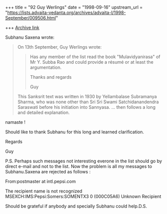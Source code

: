 +++
title = "92 Guy Werlings"
date = "1998-09-16"
upstream_url = "https://lists.advaita-vedanta.org/archives/advaita-l/1998-September/009506.html"

+++
[Archive link](https://lists.advaita-vedanta.org/archives/advaita-l/1998-September/009506.html)

Subhanu Saxena wrote:
>
> On 13th September, Guy Werlings wrote:
>
> > Has any member of the list read the book "Mulavidyanirasa" of Mr Y.
> > Subba Rao and could provide a résumé or at least the argumentation.
> >
> > Thanks and regards
> >
> > Guy
> >
> >
> This Sanksrit text was written in 1930 by Yellambalase Subramanya
> Sharma, who was none other than Sri Sri Swami Satchidanandendra
> Saraswati before his initiation into Sannyasa.  ... then follows a long and detailed explanation.


namaste !

Should like to thank Subhanu for this long and learned clarification.

Regards

Guy

P.S. Perhaps such messages not interesting everone in the list  should
go by direct e-mail and not to the list. Now the problem is all my
messages to Subhanu.Saxena are rejected as follows :

From:postmaster at intl.pepsi.com

The recipient name is not recognized
    MSEXCH:IMS:Pepsi:Somers:SOMENTX3 0 (000C05A6) Unknown Recipient



 Should be grateful if anybody and specially Subhanu could help.D.S.

